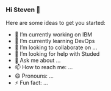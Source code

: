 ### Hi Steven 👋
Here are some ideas to get you started:

- 🔭 I’m currently working on IBM
- 🌱 I’m currently learning DevOps
- 👯 I’m looking to collaborate on ...
- 🤔 I’m looking for help with Studed
- 💬 Ask me about ...
- 📫 How to reach me: ...
- 😄 Pronouns: ...
- ⚡ Fun fact: ...
